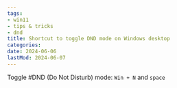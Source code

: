 ```yaml
---
tags:
- win11
- tips & tricks
- dnd
title: Shortcut to toggle DND mode on Windows desktop
categories:
date: 2024-06-06
lastMod: 2024-06-07
---
```

Toggle #DND (Do Not Disturb) mode: `Win + N` and `space`




